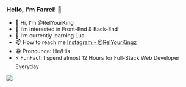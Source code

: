### Hello, I'm Farrel! 👋

- 👋 Hi, I’m @RelYourKing
- 👀 I’m interested in Front-End & Back-End
- 🌱 I’m currently learning Lua.
- 📫 How to reach me [Instagram - @RelYourKingz](instagram.com/relyourkingz)
- 😀 Pronounce: He/His
- ⚡ FunFact: I spend almost 12 Hours for Full-Stack Web Developer Everyday

<img src="https://github-readme-stats.vercel.app/api?username=RelYourKing&&show_icons=true&title_color=ffffff&icon_color=bb2acf&text_color=daf7dc&bg_color=151515">
